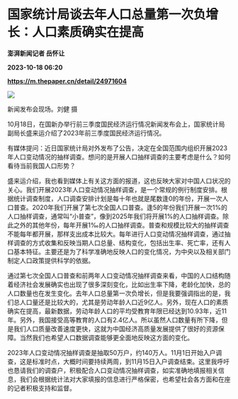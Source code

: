 # 国家统计局谈去年人口总量第一次负增长：人口素质确实在提高
**澎湃新闻记者 岳怀让**

**2023-10-18 06:20**

**https://m.thepaper.cn/detail/24971604**

![](https://imagecloud.thepaper.cn/thepaper/image/274/578/879.jpg)

新闻发布会现场。刘健 摄

10月18日，在国新办举行前三季度国民经济运行情况新闻发布会上，国家统计局副局长盛来运介绍了2023年前三季度国民经济运行情况。

有媒体提问：近日国家统计局对外发布了公告，决定在全国范围内组织开展2023年人口变动情况的抽样调查。想问的是开展人口抽样调查的主要考虑是什么？如何看待当前我国人口形势？

盛来运介绍，我也看到媒体上有关这方面的报道，这也反映大家对中国人口状况的关心。我们开展2023年人口变动情况抽样调查，是一个常规的例行制度安排。根据统计调查制度，人口调查安排计划是每十年也就是尾数逢0的年份，开展一次人口普查。2020年我们开展了第七次全国人口普查。逢5的年份我们开展一次1%的人口抽样调查，通常叫“小普查”，像到2025年我们将开展1%的人口抽样调查。除此之外的其他年份，每年开展1‰的人口抽样调查。普查和规模比较大的抽样调查不能每年都开展，那样支出成本比较大。每年进行人口变动情况抽样调查，通过抽样调查的方式收集和反映当期人口总量、结构变化，包括出生率、死亡率，还有人口基本特征。主要还是为了科学准确地反映人口的变化情况，为中央以及相关部门制定人口政策提供科学的依据。

通过第七次全国人口普查和前两年人口变动情况抽样调查来看，中国的人口结构随着经济社会发展确实也出现了很多深刻变化，比如出生率下降，老龄化加快，总的人口数量也在发生变化。去年人口总量第一次负增长，但是我要强调指出的是，我们总人口量还是比较大的，尤其是劳动年龄人口近9亿人。另外，现在人口的素质确实在提高，最新数据，劳动年龄人口的平均受教育年限已经达到10.93年，近11年。另外，我国接受高等教育的人口有2.4亿人。所以虽然人口数量有所下降，但是我们人口质量改善速度更快，这就为中国经济高质量发展提供了很好的资源保障。当然我们也希望人口数据调查能够更全面地反映这方面的变化。

2023年人口变动情况抽样调查是抽取50万户，约140万人。11月1日开始入户调查，这是标准时点，大概时间要持续两周，到11月15日入户调查结束。这里我呼吁也恳请我们的调查户，积极配合人口变动情况抽样调查，如实准确地填报相关信息，我们会根据统计法对大家填报的信息进行严格保密，也希望社会各方面和在座的记者积极支持和监督。